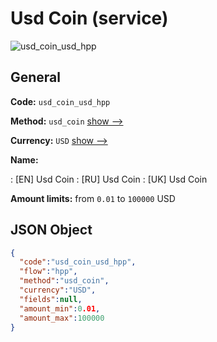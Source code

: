 
# Usd Coin (service) 
![usd_coin_usd_hpp](https://static.openfintech.io/payment_methods/usd_coin_usd_hpp/logo.svg?w=400&c=v0.59.26#w200)  

## General 
 
**Code:** `usd_coin_usd_hpp` 
 
**Method:** `usd_coin` 
 [show -->](/payment-methods/usd_coin/) 
 
**Currency:** `USD` [show -->](/currencies/USD/) 
 
**Name:** 
 
:	[EN] Usd Coin 
:	[RU] Usd Coin 
:	[UK] Usd Coin 
 
**Amount limits:** from `0.01` to `100000` USD 

## JSON Object 

```json
{
  "code":"usd_coin_usd_hpp",
  "flow":"hpp",
  "method":"usd_coin",
  "currency":"USD",
  "fields":null,
  "amount_min":0.01,
  "amount_max":100000
}
```  
